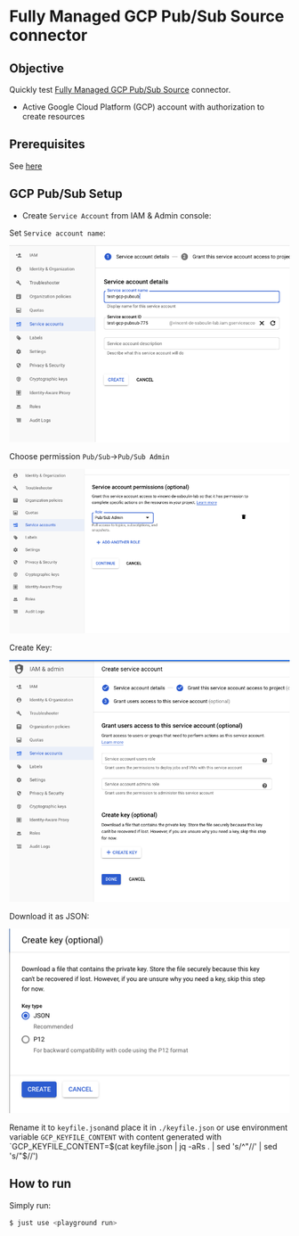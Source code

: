 # Fully Managed GCP Pub/Sub Source connector



## Objective

Quickly test [Fully Managed GCP Pub/Sub Source](https://docs.confluent.io/cloud/current/connectors/cc-google-pubsub-source.html) connector.

* Active Google Cloud Platform (GCP) account with authorization to create resources


## Prerequisites

See [here](https://kafka-docker-playground.io/#/how-to-use?id=%f0%9f%8c%a4%ef%b8%8f-confluent-cloud-examples)


## GCP Pub/Sub Setup

* Create `Service Account` from IAM & Admin console:

Set `Service account name`:

![Service Account setup](Screenshot1.png)


Choose permission `Pub/Sub`->`Pub/Sub Admin`

![Service Account setup](Screenshot2.png)

Create Key:

![Service Account setup](Screenshot3.png)

Download it as JSON:

![Service Account setup](Screenshot4.png)

Rename it to `keyfile.json`and place it in `./keyfile.json` or use environment variable `GCP_KEYFILE_CONTENT` with content generated with `GCP_KEYFILE_CONTENT=$(cat keyfile.json | jq -aRs . | sed 's/^"//' | sed 's/"$//')


## How to run

Simply run:

```bash
$ just use <playground run> 
```